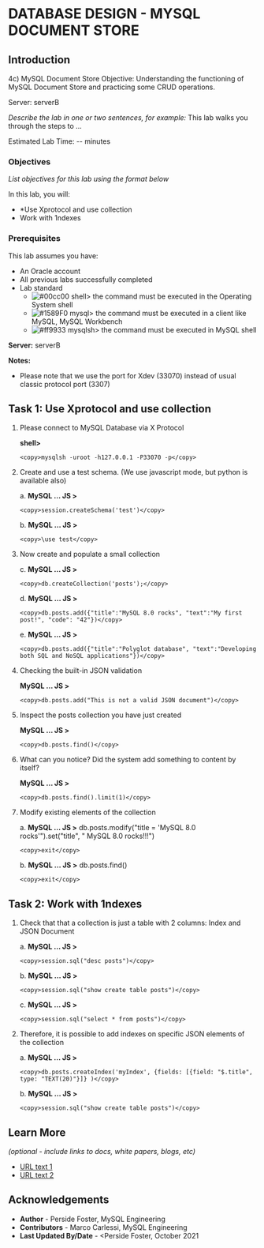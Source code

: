 # DATABASE DESIGN - MYSQL DOCUMENT STORE

## Introduction

4c) MySQL Document Store
Objective: Understanding the functioning of MySQL Document Store and practicing some CRUD operations.

Server: serverB

*Describe the lab in one or two sentences, for example:* This lab walks you through the steps to ...

Estimated Lab Time: -- minutes

### Objectives

*List objectives for this lab using the format below*

In this lab, you will:
* *Use Xprotocol and use collection
* Work with 1ndexes

### Prerequisites 

This lab assumes you have:
* An Oracle account
* All previous labs successfully completed
* Lab standard  
    - ![#00cc00](https://via.placeholder.com/15/00cc00/000000?text=+) shell> the command must be executed in the Operating System shell
    - ![#1589F0](https://via.placeholder.com/15/1589F0/000000?text=+) mysql> the command must be executed in a client like MySQL, MySQL Workbench
    - ![#ff9933](https://via.placeholder.com/15/ff9933/000000?text=+) mysqlsh> the command must be executed in MySQL shell
    
**Server:** serverB

**Notes:**
- Please note that we use the port for Xdev (33070) instead of usual classic protocol port (3307)


## Task 1: Use Xprotocol and use collection

1. Please connect to MySQL Database via X Protocol

	**shell>** 

    ```
    <copy>mysqlsh -uroot -h127.0.0.1 -P33070 -p</copy>
    ```
2. Create and use a test schema. (We use javascript mode, but python is available also)
	
	a. **MySQL … JS >** 

    ```
    <copy>session.createSchema('test')</copy>
    ```
	b. **MySQL … JS >** 

    ```
    <copy>\use test</copy>
    ```
3. Now create and populate a small collection
	
	c. **MySQL … JS >** 

    ```
    <copy>db.createCollection('posts');</copy>
    ```
	d. **MySQL … JS >** 

    ```
    <copy>db.posts.add({"title":"MySQL 8.0 rocks", "text":"My first post!", "code": "42"})</copy>
    ```
	e. **MySQL … JS >** 

    ```
    <copy>db.posts.add({"title":"Polyglot database", "text":"Developing both SQL and NoSQL applications"})</copy>
    ```
4. Checking the built-in JSON validation
	
	**MySQL … JS >** 

    ```
    <copy>db.posts.add("This is not a valid JSON document")</copy>
    ```
5. Inspect the posts collection you have just created 
	
	**MySQL … JS >** 

    ```
    <copy>db.posts.find()</copy>
    ```
6. What can you notice? Did the system add something to content by itself?
	
	**MySQL … JS >** 

    ```
    <copy>db.posts.find().limit(1)</copy>
    ```
7.  Modify existing elements of the collection
	
	a. **MySQL … JS >** db.posts.modify("title = 'MySQL 8.0 rocks'").set("title", " MySQL 8.0 rocks!!!")

    ```
    <copy>exit</copy>
    ```
	b. **MySQL … JS >** db.posts.find()

    ```
    <copy>exit</copy>
    ```
## Task 2: Work with 1ndexes

1. Check that that a collection is just a table with 2 columns: Index and JSON Document
	
	a. **MySQL … JS >** 

    ```
    <copy>session.sql("desc posts")</copy>
    ```
	b. **MySQL … JS >** 

    ```
    <copy>session.sql("show create table posts")</copy>
    ```
	c. **MySQL … JS >** 

    ```
    <copy>session.sql("select * from posts")</copy>
    ```
2. Therefore, it is possible to add indexes on specific JSON elements of the collection

	a. **MySQL … JS >** 

    ```
    <copy>db.posts.createIndex('myIndex', {fields: [{field: "$.title", type: "TEXT(20)"}]} )</copy>
    ```
	b. **MySQL … JS >** 

    ```
    <copy>session.sql("show create table posts")</copy>
    ```

## Learn More

*(optional - include links to docs, white papers, blogs, etc)*

* [URL text 1](http://docs.oracle.com)
* [URL text 2](http://docs.oracle.com)

## Acknowledgements
* **Author** - Perside Foster, MySQL Engineering
* **Contributors** -  Marco Carlessi, MySQL Engineering
* **Last Updated By/Date** - <Perside Foster, October 2021